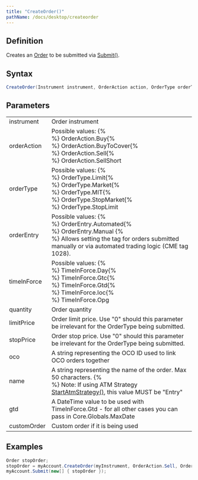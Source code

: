 ```yaml
---
title: "CreateOrder()"
pathName: /docs/desktop/createorder
---
```


## Definition

Creates an [Order](/docs/desktop/order) to be submitted via [Submit()](/docs/desktop/submit).

## Syntax

```csharp
CreateOrder(Instrument instrument, OrderAction action, OrderType orderType, OrderEntry orderEntry, TimeInForce timeInForce, int quantity, double limitPrice, double stopPrice, string oco, string name, DateTime gtd, CustomOrder customOrder)
```

## Parameters

|  |  |
| --- | --- |
| instrument | Order instrument |
| orderAction | Possible values: {% <br> %} OrderAction.Buy{% <br> %} OrderAction.BuyToCover{% <br> %} OrderAction.Sell{% <br> %} OrderAction.SellShort |
| orderType | Possible values: {% <br> %} OrderType.Limit{% <br> %} OrderType.Market{% <br> %} OrderType.MIT{% <br> %} OrderType.StopMarket{% <br> %} OrderType.StopLimit |
| orderEntry | Possible values: {% <br> %} OrderEntry.Automated{% <br> %} OrderEntry.Manual {% <br> %} Allows setting the tag for orders submitted manually or via automated trading logic (CME tag 1028). |
| timeInForce | Possible values: {% <br> %} TimeInForce.Day{% <br> %} TimeInForce.Gtc{% <br> %} TimeInForce.Gtd{% <br> %} TimeInForce.Ioc{% <br> %} TimeInForce.Opg |
| quantity | Order quantity |
| limitPrice | Order limit price. Use "0" should this parameter be irrelevant for the OrderType being submitted. |
| stopPrice | Order stop price. Use "0" should this parameter be irrelevant for the OrderType being submitted. |
| oco | A string representing the OCO ID used to link OCO orders together |
| name | A string representing the name of the order. Max 50 characters. {% <br> %} Note: If using ATM Strategy [StartAtmStrategy()](/docs/desktop/startatmstrategy), this value MUST be "Entry" |
| gtd | A DateTime value to be used with TimeInForce.Gtd - for all other cases you can pass in Core.Globals.MaxDate |
| customOrder | Custom order if it is being used |

## Examples

```csharp
Order stopOrder;
stopOrder = myAccount.CreateOrder(myInstrument, OrderAction.Sell, OrderType.StopMarket, OrderEntry.Automated, TimeInForce.Day, 1, 0, 1400, "myOCO", "stopOrder", Core.Globals.MaxDate, null);
myAccount.Submit(new[] { stopOrder });
```
